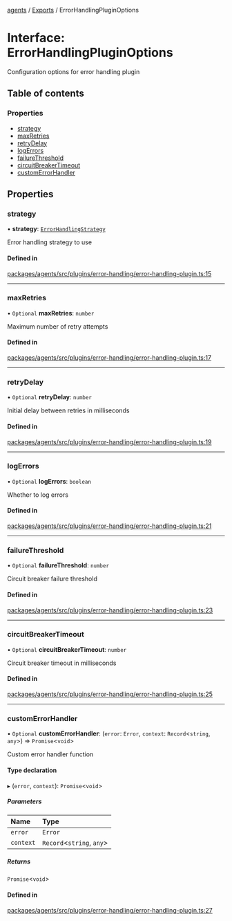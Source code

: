 <!-- 
 ⚠️  AUTO-GENERATED FILE - DO NOT EDIT MANUALLY
 This file is automatically generated by scripts/docs-generator.js
 To make changes, edit the source TypeScript files or update the generator script
-->

[agents](../../) / [Exports](../modules) / ErrorHandlingPluginOptions

# Interface: ErrorHandlingPluginOptions

Configuration options for error handling plugin

## Table of contents

### Properties

- [strategy](ErrorHandlingPluginOptions#strategy)
- [maxRetries](ErrorHandlingPluginOptions#maxretries)
- [retryDelay](ErrorHandlingPluginOptions#retrydelay)
- [logErrors](ErrorHandlingPluginOptions#logerrors)
- [failureThreshold](ErrorHandlingPluginOptions#failurethreshold)
- [circuitBreakerTimeout](ErrorHandlingPluginOptions#circuitbreakertimeout)
- [customErrorHandler](ErrorHandlingPluginOptions#customerrorhandler)

## Properties

### strategy

• **strategy**: [`ErrorHandlingStrategy`](../modules#errorhandlingstrategy)

Error handling strategy to use

#### Defined in

[packages/agents/src/plugins/error-handling/error-handling-plugin.ts:15](https://github.com/woojubb/robota/blob/c50179e56752f80ea03c64201e29ab12275152bf/packages/agents/src/plugins/error-handling/error-handling-plugin.ts#L15)

___

### maxRetries

• `Optional` **maxRetries**: `number`

Maximum number of retry attempts

#### Defined in

[packages/agents/src/plugins/error-handling/error-handling-plugin.ts:17](https://github.com/woojubb/robota/blob/c50179e56752f80ea03c64201e29ab12275152bf/packages/agents/src/plugins/error-handling/error-handling-plugin.ts#L17)

___

### retryDelay

• `Optional` **retryDelay**: `number`

Initial delay between retries in milliseconds

#### Defined in

[packages/agents/src/plugins/error-handling/error-handling-plugin.ts:19](https://github.com/woojubb/robota/blob/c50179e56752f80ea03c64201e29ab12275152bf/packages/agents/src/plugins/error-handling/error-handling-plugin.ts#L19)

___

### logErrors

• `Optional` **logErrors**: `boolean`

Whether to log errors

#### Defined in

[packages/agents/src/plugins/error-handling/error-handling-plugin.ts:21](https://github.com/woojubb/robota/blob/c50179e56752f80ea03c64201e29ab12275152bf/packages/agents/src/plugins/error-handling/error-handling-plugin.ts#L21)

___

### failureThreshold

• `Optional` **failureThreshold**: `number`

Circuit breaker failure threshold

#### Defined in

[packages/agents/src/plugins/error-handling/error-handling-plugin.ts:23](https://github.com/woojubb/robota/blob/c50179e56752f80ea03c64201e29ab12275152bf/packages/agents/src/plugins/error-handling/error-handling-plugin.ts#L23)

___

### circuitBreakerTimeout

• `Optional` **circuitBreakerTimeout**: `number`

Circuit breaker timeout in milliseconds

#### Defined in

[packages/agents/src/plugins/error-handling/error-handling-plugin.ts:25](https://github.com/woojubb/robota/blob/c50179e56752f80ea03c64201e29ab12275152bf/packages/agents/src/plugins/error-handling/error-handling-plugin.ts#L25)

___

### customErrorHandler

• `Optional` **customErrorHandler**: (`error`: `Error`, `context`: `Record`\<`string`, `any`\>) => `Promise`\<`void`\>

Custom error handler function

#### Type declaration

▸ (`error`, `context`): `Promise`\<`void`\>

##### Parameters

| Name | Type |
| :------ | :------ |
| `error` | `Error` |
| `context` | `Record`\<`string`, `any`\> |

##### Returns

`Promise`\<`void`\>

#### Defined in

[packages/agents/src/plugins/error-handling/error-handling-plugin.ts:27](https://github.com/woojubb/robota/blob/c50179e56752f80ea03c64201e29ab12275152bf/packages/agents/src/plugins/error-handling/error-handling-plugin.ts#L27)
